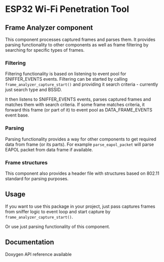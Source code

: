 # ESP32 Wi-Fi Penetration Tool
## Frame Analyzer component

This component processes captured frames and parses them. 
It provides parsing functionality to other components as well as frame filtering by searching for specific types of frames.

### Filtering
Filtering functionality is based on listening to event pool for SNIFFER_EVENTS events. Filtering can be started by calling `frame_analyzer_capture_start()` and
providing it search criteria - currently just search type and BSSID.

It then listens to SNIFFER_EVENTS events, parses captured frames and matches them with search criteria. If some frame matches criteria, it forward this frame (or part of it) to event pool as DATA_FRAME_EVENTS event base.

### Parsing
Parsing functionality provides a way for other components to get required data from frame (or its parts). For example `parse_eapol_packet` will parse EAPOL packet from data frame if available.

### Frame structures
This component also provides a header file with structures based on 802.11 standard for parsing purposes.

## Usage
If you want to use this package in your project, just pass captures frames from sniffer logic to event loop and start capture by `frame_analyzer_capture_start()`.

Or use just parsing functionality of this component.

## Documentation
Doxygen API reference available